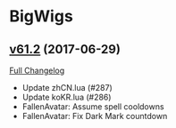 # BigWigs

## [v61.2](https://github.com/BigWigsMods/BigWigs/tree/v61.2) (2017-06-29)
[Full Changelog](https://github.com/BigWigsMods/BigWigs/compare/v61.1...v61.2)

- Update zhCN.lua (#287)  
- Update koKR.lua (#286)  
- FallenAvatar: Assume spell cooldowns  
- FallenAvatar: Fix Dark Mark countdown  
